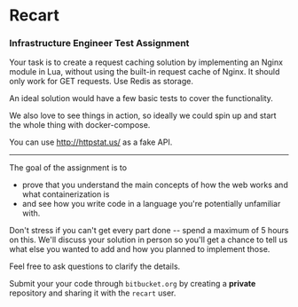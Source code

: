 # Recart 

### Infrastructure Engineer Test Assignment

Your task is to create a request caching solution by implementing an Nginx module in Lua, 
without using the built-in request cache of Nginx. It should only work for GET requests. Use Redis as storage.

An ideal solution would have a few basic tests to cover the functionality. 

We also love to see things in action, so ideally we could spin up and start the whole thing with docker-compose.

You can use http://httpstat.us/ as a fake API.

---

The goal of the assignment is to

- prove that you understand the main concepts of how the web works and what containerization is 
- and see how you write code in a language you're potentially unfamiliar with.

Don't stress if you can't get every part done -- spend a maximum of 5 hours on this. 
We'll discuss your solution in person so you'll get a chance to tell us what else you wanted to add and how you planned to implement those.

Feel free to ask questions to clarify the details.

Submit your your code through `bitbucket.org` by creating a **private** repository and sharing it with the `recart` user.
